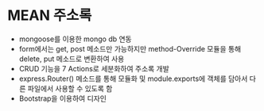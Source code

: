# MEAN 주소록
- mongoose를 이용한 mongo db 연동
- form에서는 get, post 메소드만 가능하지만 method-Override 모듈을 통해 delete, put 메소드로 변환하여 사용
- CRUD 기능을 7 Actions로 세분화하여 주소록 개발
- express.Router() 메소드를 통해 모듈화 및 module.exports에 객체를 담아서 다른 파일에서 사용할 수 있도록 함
- Bootstrap을 이용하여 디자인
